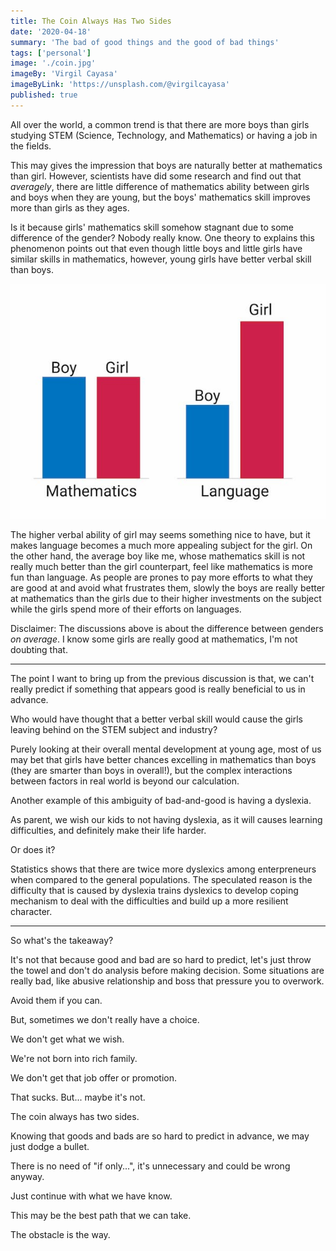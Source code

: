 ```yaml
---
title: The Coin Always Has Two Sides
date: '2020-04-18'
summary: 'The bad of good things and the good of bad things'
tags: ['personal']
image: './coin.jpg'
imageBy: 'Virgil Cayasa'
imageByLink: 'https://unsplash.com/@virgilcayasa'
published: true
---
```


All over the world, a common trend is that there are more boys than girls studying STEM (Science, Technology, and Mathematics) or having a job in the fields.

This may gives the impression that boys are naturally better at mathematics than girl. However, scientists have did some research and find out that _averagely_, there are little difference of mathematics ability between girls and boys when they are young, but the boys' mathematics skill improves more than girls as they ages.

Is it because girls' mathematics skill somehow stagnant due to some difference of the gender? Nobody really know. One theory to explains this phenomenon points out that even though little boys and little girls have similar skills in mathematics, however, young girls have better verbal skill than boys.

![At young age, even though mathematics skills is similar across gender, but girl has better verbal skill than boy](boys-vs-girls.jpg)

The higher verbal ability of girl may seems something nice to have, but it makes language becomes a much more appealing subject for the girl. On the other hand, the average boy like me, whose mathematics skill is not really much better than the girl counterpart, feel like mathematics is more fun than language. As people are prones to pay more efforts to what they are good at and avoid what frustrates them, slowly the boys are really better at mathematics than the girls due to their higher investments on the subject while the girls spend more of their efforts on languages.

<aside>

Disclaimer: The discussions above is about the difference between genders _on average_. I know some girls are really good at mathematics, I'm not doubting that.

</aside>

---

The point I want to bring up from the previous discussion is that, we can't really predict if something that appears good is really beneficial to us in advance.

Who would have thought that a better verbal skill would cause the girls leaving behind on the STEM subject and industry?

Purely looking at their overall mental development at young age, most of us may bet that girls have better chances excelling in mathematics than boys (they are smarter than boys in overall!), but the complex interactions between factors in real world is beyond our calculation.

Another example of this ambiguity of bad-and-good is having a dyslexia.

As parent, we wish our kids to not having dyslexia, as it will causes learning difficulties, and definitely make their life harder.

Or does it?

Statistics shows that there are twice more dyslexics among enterpreneurs when compared to the general populations. The speculated reason is the difficulty that is caused by dyslexia trains dyslexics to develop coping mechanism to deal with the difficulties and build up a more resilient character.

---

So what's the takeaway?

It's not that because good and bad are so hard to predict, let's just throw the towel and don't do analysis before making decision. Some situations are really bad, like abusive relationship and boss that pressure you to overwork.

Avoid them if you can.

But, sometimes we don't really have a choice.

We don't get what we wish.

We're not born into rich family.

We don't get that job offer or promotion.

That sucks. But... maybe it's not.

The coin always has two sides.

Knowing that goods and bads are so hard to predict in advance, we may just dodge a bullet.

There is no need of "if only...", it's unnecessary and could be wrong anyway.

Just continue with what we have know.

This may be the best path that we can take.

The obstacle is the way.

